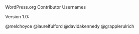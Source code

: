 WordPress.org Contributor Usernames

Version 1.0:

@melchoyce
@laurelfulford
@davidakennedy
@grapplerulrich
